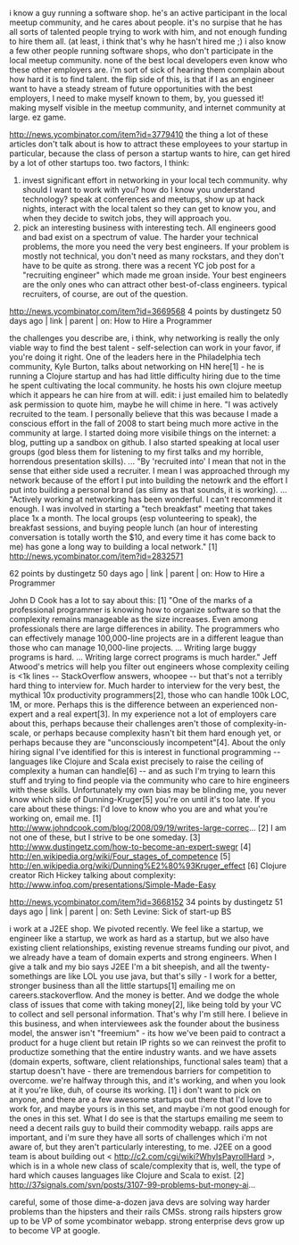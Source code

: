 

i know a guy running a software shop. he's an active participant in the local meetup community, and he cares about people. it's no surpise that he has all sorts of talented people trying to work with him, and not enough funding to hire them all. (at least, i think that's why he hasn't hired me ;)
i also know a few other people running software shops, who don't participate in the local meetup community. none of the best local developers even know who these other employers are. i'm sort of sick of hearing them complain about how hard it is to find talent.
the flip side of this, is that if I as an engineer want to have a steady stream of future opportunities with the best employers, I need to make myself known to them, by, you guessed it! making myself visible in the meetup community, and internet community at large.
ez game.

http://news.ycombinator.com/item?id=3779410
the thing a lot of these articles don't talk about is how to attract these employees to your startup in particular, because the class of person a startup wants to hire, can get hired by a lot of other startups too.
two factors, I think:
1. invest significant effort in networking in your local tech community. why should I want to work with you? how do I know you understand technology? speak at conferences and meetups, show up at hack nights, interact with the local talent so they can get to know you, and when they decide to switch jobs, they will approach you.
2. pick an interesting business with interesting tech. All engineers good and bad exist on a spectrum of value. The harder your technical problems, the more you need the very best engineers. If your problem is mostly not technical, you don't need as many rockstars, and they don't have to be quite as strong.
there was a recent YC job post for a "recruiting engineer" which made me groan inside. Your best engineers are the only ones who can attract other best-of-class engineers. typical recruiters, of course, are out of the question.


http://news.ycombinator.com/item?id=3669568
4 points by dustingetz 50 days ago | link | parent | on: How to Hire a Programmer

the challenges you describe are, i think, why networking is really the only viable way to find the best talent - self-selection can work in your favor, if you're doing it right.
One of the leaders here in the Philadelphia tech community, Kyle Burton, talks about networking on HN here[1] - he is running a Clojure startup and has had little difficulty hiring due to the time he spent cultivating the local community. he hosts his own clojure meetup which it appears he can hire from at will. edit: i just emailed him to belatedly ask permission to quote him, maybe he will chime in here.
"I was actively recruited to the team. I personally believe that this was because I made a conscious effort in the fall of 2008 to start being much more active in the community at large. I started doing more visibile things on the internet: a blog, putting up a sandbox on github. I also started speaking at local user groups (god bless them for listening to my first talks and my horrible, horrendous presentation skills). ...
"By 'recruited into' I mean that not in the sense that either side used a recruiter. I mean I was approached through my network because of the effort I put into building the netowrk and the effort I put into building a personal brand (as slimy as that sounds, it is working). ...
"Actively working at networking has been wonderful. I can't recommend it enough. I was involved in starting a "tech breakfast" meeting that takes place 1x a month. The local groups (esp volunteering to speak), the breakfast sessions, and buying people lunch (an hour of interesting conversation is totally worth the $10, and every time it has come back to me) has gone a long way to building a local network."
[1] http://news.ycombinator.com/item?id=2832571




62 points by dustingetz 50 days ago | link | parent | on: How to Hire a Programmer

John D Cook has a lot to say about this: [1]
"One of the marks of a professional programmer is knowing how to organize software so that the complexity remains manageable as the size increases. Even among professionals there are large differences in ability. The programmers who can effectively manage 100,000-line projects are in a different league than those who can manage 10,000-line projects. ... Writing large buggy programs is hard. ... Writing large correct programs is much harder."
Jeff Atwood's metrics will help you filter out engineers whose complexity ceiling is <1k lines -- StackOverflow answers, whoopee -- but that's not a terribly hard thing to interview for. Much harder to interview for the very best, the mythical 10x productivity programmers[2], those who can handle 100k LOC, 1M, or more. Perhaps this is the difference between an experienced non-expert and a real expert[3].
In my experience not a lot of employers care about this, perhaps because their challenges aren't those of complexity-in-scale, or perhaps because complexity hasn't bit them hard enough yet, or perhaps because they are "unconsciously incompetent"[4]. About the only hiring signal I've identified for this is interest in functional programming -- languages like Clojure and Scala exist precisely to raise the ceiling of complexity a human can handle[6] -- and as such I'm trying to learn this stuff and trying to find people via the community who care to hire engineers with these skills. Unfortunately my own bias may be blinding me, you never know which side of Dunning-Kruger[5] you're on until it's too late.
If you care about these things: I'd love to know who you are and what you're working on, email me.
[1] http://www.johndcook.com/blog/2008/09/19/writes-large-correc... [2] I am not one of these, but I strive to be one someday. [3] http://www.dustingetz.com/how-to-become-an-expert-swegr [4] http://en.wikipedia.org/wiki/Four_stages_of_competence [5] http://en.wikipedia.org/wiki/Dunning%E2%80%93Kruger_effect [6] Clojure creator Rich Hickey talking about complexity: http://www.infoq.com/presentations/Simple-Made-Easy




http://news.ycombinator.com/item?id=3668152
34 points by dustingetz 51 days ago | link | parent | on: Seth Levine: Sick of start-up BS

i work at a J2EE shop. We pivoted recently. We feel like a startup, we engineer like a startup, we work as hard as a startup, but we also have existing client relationships, existing revenue streams funding our pivot, and we already have a team of domain experts and strong engineers.
When I give a talk and my bio says J2EE I'm a bit sheepish, and all the twenty-somethings are like LOL you use java, but that's silly - I work for a better, stronger business than all the little startups[1] emailing me on careers.stackoverflow. And the money is better. And we dodge the whole class of issues that come with taking money[2], like being told by your VC to collect and sell personal information.
That's why I'm still here. I believe in this business, and when interviewees ask the founder about the business model, the answer isn't "freemium" - its how we've been paid to contract a product for a huge client but retain IP rights so we can reinvest the profit to productize something that the entire industry wants. and we have assets (domain experts, software, client relationships, functional sales team) that a startup doesn't have - there are tremendous barriers for competition to overcome. we're halfway through this, and it's working, and when you look at it you're like, duh, of course its working.
[1] i don't want to pick on anyone, and there are a few awesome startups out there that I'd love to work for, and maybe yours is in this set, and maybe i'm not good enough for the ones in this set. What I do see is that the startups emailing me seem to need a decent rails guy to build their commodity webapp. rails apps are important, and i'm sure they have all sorts of challenges which i'm not aware of, but they aren't particularly interesting, to me. J2EE on a good team is about building out < http://c2.com/cgi/wiki?WhyIsPayrollHard >, which is in a whole new class of scale/complexity that is, well, the type of hard which causes languages like Clojure and Scala to exist. [2] http://37signals.com/svn/posts/3107-99-problems-but-money-ai...



careful, some of those dime-a-dozen java devs are solving way harder problems than the hipsters and their rails CMSs. strong rails hipsters grow up to be VP of some ycombinator webapp. strong enterprise devs grow up to become VP at google.

